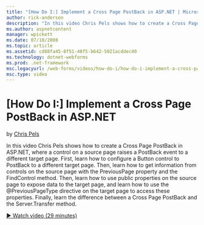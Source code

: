 ```yaml
---
title: "[How Do I:] Implement a Cross Page PostBack in ASP.NET | Microsoft Docs"
author: rick-anderson
description: "In this video Chris Pels shows how to create a Cross Page PostBack in ASP.NET, where a control on a source page raises a PostBack event to a different target..."
ms.author: aspnetcontent
manager: wpickett
ms.date: 07/10/2008
ms.topic: article
ms.assetid: cd88fa45-8f51-48f5-b642-5021acddec40
ms.technology: dotnet-webforms
ms.prod: .net-framework
msc.legacyurl: /web-forms/videos/how-do-i/how-do-i-implement-a-cross-page-postback-in-aspnet
msc.type: video
---
```

[How Do I:] Implement a Cross Page PostBack in ASP.NET
====================
by [Chris Pels](https://twitter.com/chrispels)

In this video Chris Pels shows how to create a Cross Page PostBack in ASP.NET, where a control on a source page raises a PostBack event to a different target page. First, learn how to configure a Button control to PostBack to a different target page. Then, learn how to get information from controls on the source page with the PreviousPage property and the FindControl method. Then, learn how to use public properties on the source page to expose data to the target page, and learn how to use the @PreviousPageType directive on the target page to access these properties. Finally, learn the difference between a Cross Page PostBack and the Server.Transfer method.

[&#9654; Watch video (29 minutes)](https://channel9.msdn.com/Blogs/ASP-NET-Site-Videos/how-do-i-implement-a-cross-page-postback-in-aspnet)